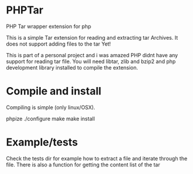 PHPTar
======
PHP Tar wrapper extension for php

This is a simple Tar extension for reading and extracting tar Archives.
It does not support adding files to the tar Yet!

This is part of a personal project and i was amazed PHP didnt have any support for reading tar file.
You will need libtar, zlib and bzip2 and php development library installed to compile the extension.

Compile and install
======
Compiling is simple (only linux/OSX).

phpize
./configure
make
make install

Example/tests
======
Check the tests dir for example how to extract a file and iterate through the file.
There is also a function for getting the content list of  the tar